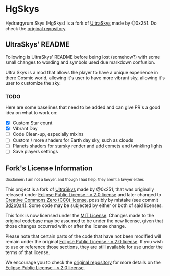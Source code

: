 # HgSkys

Hydrargyrum Skys (<abbr>HgSkys</abbr>) is a fork of [UltraSkys] made by @0x251.
Do check the [original repository].

## UltraSkys' README

Following is UltraSkys' README before being lost (somehow?) with some small
changes to wording and symbols used due markdown confusion.

Ultra Skys is a mod that allows the player to have a unique experience in there
Cosmic world, allowing it's user to have more vibrant sky, allowing it's user to
customize the sky.

### TODO

Here are some baselines that need to be added and can give PR's a good idea on
what to work on:

- [x] Custom Star count
- [x] Vibrant Day
- [ ] Code Clean-up, especially mixins
- [ ] Custom / more shaders for Earth day sky, such as clouds
- [ ] Planets shaders for starsky render and add comets and twinkling lights
- [ ] Save players settings

## Fork's License Information

<sub>Disclaimer: I am not a lawyer, and though I had help, they aren't a lawyer either.</sub>

This project is a fork of [UltraSkys] made by @0x251, that was originally
released under [Eclipse Public License - v 2.0 license] and later changed to
[Creative Commons Zero (CC0) license], possibly by mistake (see commit 
[3d2b0a4]). Some code may be subjected by either or both of said licenses.

This fork is now licensed under the [MIT License]. Changes made to the original
codebase may be assumed to be under the new license, given that those changes
occurred with or after the license change.

Please note that certain parts of the code that have not been modified will
remain under the original [Eclipse Public License - v 2.0 license]. If you wish
to use or reference those sections, they are still available for use under the
terms of that license.

We encourage you to check the [original repository] for more details on the
[Eclipse Public License - v 2.0 license].

[3d2b0a4]:
https://github.com/0x251/UltraSkys/tree/3d2b0a451aaa7a6c073da95d3de2c1724b6ea564
[Creative Commons Zero (CC0) license]:
https://github.com/0x251/UltraSkys/blob/f84d2d80aed029d70f0f015e7c8c36102b99ca51/license.txt
[Eclipse Public License - v 2.0 license]:
https://github.com/0x251/UltraSkys/blob/9f03275a76cebfa954f79172c7fd62f766b757ed/LICENSE
[MIT License]: LICENSE
[original repository]: https://github.com/0x251/UltraSkys
[UltraSkys]: https://github.com/0x251/UltraSkys
